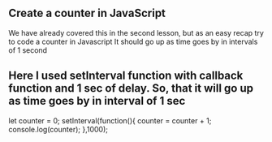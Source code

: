 ## Create a counter in JavaScript

We have already covered this in the second lesson, but as an easy recap try to code a counter in Javascript
It should go up as time goes by in intervals of 1 second

## Here I used setInterval function with callback function and 1 sec of delay. So, that it will go up as time goes by in interval of 1 sec
let counter = 0;
setInterval(function(){
	counter = counter + 1;
	console.log(counter);
},1000);
